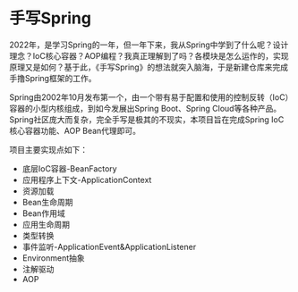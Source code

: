 # 手写Spring
2022年，是学习Spring的一年，但一年下来，我从Spring中学到了什么呢？设计理念？IoC核心容器？AOP编程？我真正理解到了吗？各模块是怎么运作的，实现原理又是如何？基于此，《手写Spring》的想法就突入脑海，于是新建仓库来完成手撸Spring框架的工作。

Spring由2002年10月发布第一个，由一个带有易于配置和使用的控制反转（IoC）容器的小型内核组成，到如今发展出Spring Boot、Spring Cloud等各种产品。Spring社区庞大而复杂，完全手写是极其的不现实，本项目旨在完成Spring IoC核心容器功能、AOP Bean代理即可。

项目主要实现点如下：
- 底层IoC容器-BeanFactory
- 应用程序上下文-ApplicationContext
- 资源加载
- Bean生命周期
- Bean作用域
- 应用生命周期
- 类型转换
- 事件监听-ApplicationEvent&ApplicationListener
- Environment抽象
- 注解驱动
- AOP